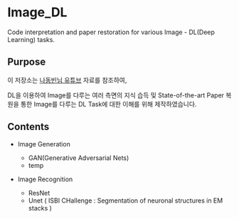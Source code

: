 # Image_DL
Code interpretation and paper restoration for various Image - DL(Deep Learning)  tasks.

## Purpose

이 저장소는 [나동빈님 유튜브](https://www.youtube.com/c/dongbinna) 자료를 참조하여, 

DL을 이용하여 Image를 다루는 여러 측면의 지식 습득 및 State-of-the-art Paper 복원을 통한 Image를 다루는 DL Task에 대한 이해를 위해 제작하였습니다.

## Contents

* Image Generation
  * GAN(Generative Adversarial Nets)
  * temp

* Image Recognition
  * ResNet
  * Unet ( ISBI CHallenge : Segmentation of neuronal structures in EM stacks ) 
  
